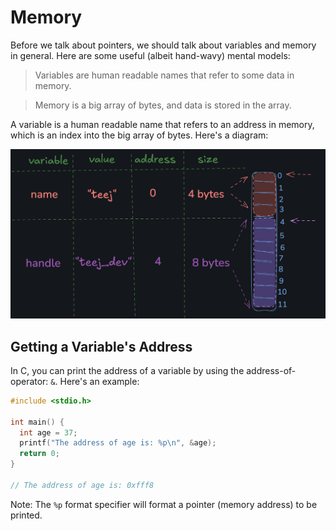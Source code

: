 # Memory

Before we talk about pointers, we should talk about variables and memory in general. Here are some useful (albeit hand-wavy) mental models:

> Variables are human readable names that refer to some data in memory.

> Memory is a big array of bytes, and data is stored in the array.

A variable is a human readable name that refers to an address in memory, which is an index into the big array of bytes. Here's a diagram:

![var](./var.png)

## Getting a Variable's Address

In C, you can print the address of a variable by using the address-of-operator: `&`. Here's an example:

```c
#include <stdio.h>

int main() {
  int age = 37;
  printf("The address of age is: %p\n", &age);
  return 0;
}

// The address of age is: 0xfff8
```

Note: The `%p` format specifier will format a pointer (memory address) to be printed.

